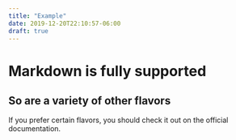 ```yaml
---
title: "Example"
date: 2019-12-20T22:10:57-06:00
draft: true
---
```


# Markdown is fully supported

## So are a variety of other flavors

If you prefer certain flavors, you should check it
out on the official documentation.
